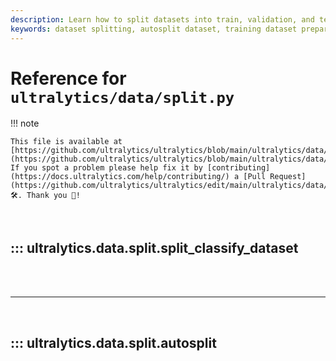 ```yaml
---
description: Learn how to split datasets into train, validation, and test subsets using Ultralytics utilities for efficient data preparation.
keywords: dataset splitting, autosplit dataset, training dataset preparation, validation set creation, Ultralytics data tools
---
```


# Reference for `ultralytics/data/split.py`

!!! note

    This file is available at [https://github.com/ultralytics/ultralytics/blob/main/ultralytics/data/split.py](https://github.com/ultralytics/ultralytics/blob/main/ultralytics/data/split.py). If you spot a problem please help fix it by [contributing](https://docs.ultralytics.com/help/contributing/) a [Pull Request](https://github.com/ultralytics/ultralytics/edit/main/ultralytics/data/split.py) 🛠️. Thank you 🙏!

<br>

## ::: ultralytics.data.split.split_classify_dataset

<br><br><hr><br>

## ::: ultralytics.data.split.autosplit

<br><br>
